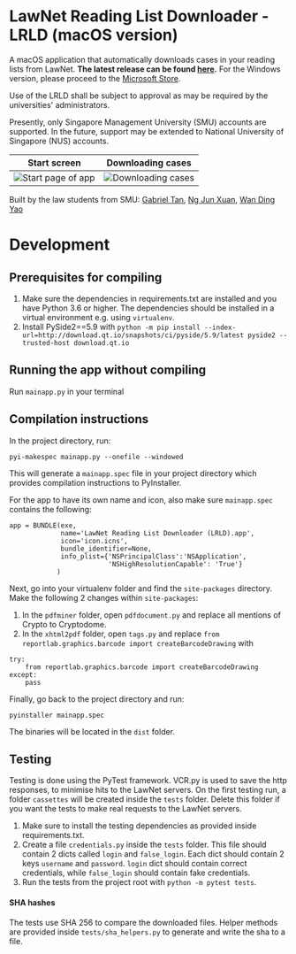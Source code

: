 # LawNet Reading List Downloader - LRLD (macOS version)
A macOS application that automatically downloads cases in your reading lists from LawNet. **The latest release can be found [here](https://github.com/gabrieltanhl/Legal-Reading-List-Downloader/releases).** For the Windows version, please proceed to the [Microsoft Store](https://www.microsoft.com/en-sg/p/lawnet-reading-list-downloader-lrld/9php586tphgz).

Use of the LRLD shall be subject to approval as may be required by the universities' administrators.

Presently, only Singapore Management University (SMU) accounts are supported. In the future, support may be extended to National University of Singapore (NUS) accounts.

Start screen             |  Downloading cases
:-------------------------:|:-------------------------:
![](https://i.imgur.com/f06VQKb.png "Start page of app")  |  ![](https://i.imgur.com/fDYfId7.png "Downloading cases")

Built by the law students from SMU: [Gabriel Tan](https://github.com/gabrieltanhl), [Ng Jun Xuan](https://github.com/njunxuan), [Wan Ding Yao](https://github.com/DingYao)

# Development
## Prerequisites for compiling
1. Make sure the dependencies in requirements.txt are installed and you have Python 3.6 or higher. The dependencies should be installed in a virtual environment e.g. using ```virtualenv```.
2. Install PySide2==5.9 with ```python -m pip install --index-url=http://download.qt.io/snapshots/ci/pyside/5.9/latest pyside2 --trusted-host download.qt.io```

## Running the app without compiling
Run ```mainapp.py``` in your terminal

## Compilation instructions
In the project directory, run:
```
pyi-makespec mainapp.py --onefile --windowed
```
This will generate a ```mainapp.spec``` file in your project directory which provides compilation instructions to PyInstaller.

For the app to have its own name and icon, also make sure ```mainapp.spec``` contains the following:
```
app = BUNDLE(exe,
             name='LawNet Reading List Downloader (LRLD).app',
             icon='icon.icns',
             bundle_identifier=None,
             info_plist={'NSPrincipalClass':'NSApplication',
                         'NSHighResolutionCapable': 'True'}
            )
```

Next, go into your virtualenv folder and find the ```site-packages``` directory. Make the following 2 changes within ```site-packages```:
1) In the ```pdfminer``` folder, open ```pdfdocument.py``` and replace all mentions of Crypto to Cryptodome.
2) In the ```xhtml2pdf``` folder, open ```tags.py``` and replace ```from reportlab.graphics.barcode import createBarcodeDrawing``` with
```
try:
    from reportlab.graphics.barcode import createBarcodeDrawing
except:
    pass
```
Finally, go back to the project directory and run:
```
pyinstaller mainapp.spec
```
The binaries will be located in the ```dist``` folder.

## Testing
Testing is done using the PyTest framework. VCR.py is used to save the http responses, to minimise hits to the LawNet servers. On the first testing run, a folder ```cassettes``` will be created inside the ```tests``` folder. Delete this folder if you want the tests to make real requests to the LawNet servers.
1. Make sure to install the testing dependencies as provided inside requirements.txt.
2. Create a file ```credentials.py``` inside the ```tests``` folder. This file should contain 2 dicts called ```login``` and ```false_login```. Each dict should contain 2 keys ```username``` and ```password```. ```login``` dict should contain correct credentials, while ```false_login``` should contain fake credentials.
3. Run the tests from the project root with ```python -m pytest tests```.

#### SHA hashes
The tests use SHA 256 to compare the downloaded files. Helper methods are provided inside ```tests/sha_helpers.py``` to generate and write the sha to a file.
